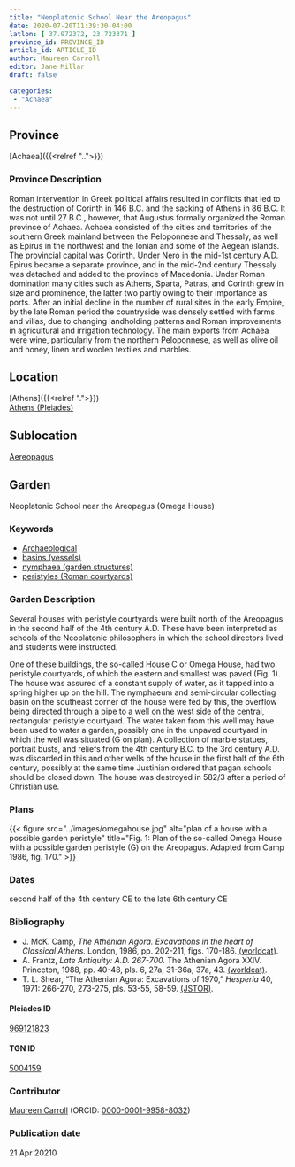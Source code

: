 ```yaml
---
title: "Neoplatonic School Near the Areopagus"
date: 2020-07-20T11:39:30-04:00
latlon: [ 37.972372, 23.723371 ]
province_id: PROVINCE_ID
article_id: ARTICLE_ID
author: Maureen Carroll
editor: Jane Millar
draft: false

categories:
 - "Achaea"
---
```


## Province
[Achaea]({{<relref "..">}})

### Province Description
Roman intervention in Greek political affairs resulted in conflicts that led to the destruction of Corinth in 146 B.C. and the sacking of Athens in 86 B.C. It was not until 27 B.C., however, that Augustus formally organized the Roman province of Achaea. Achaea consisted of the cities and territories of the southern Greek mainland between the Peloponnese and Thessaly, as well as Epirus in the northwest and the Ionian and some of the Aegean islands.
The provincial capital was Corinth. Under Nero in the mid-1st century A.D. Epirus became a separate province, and in the mid-2nd century Thessaly was detached and added to the province of Macedonia. Under Roman domination many cities such as Athens, Sparta, Patras, and Corinth grew in size and prominence, the latter two partly owing to their importance as ports.  After an initial decline in the number of rural sites in the early Empire, by the late Roman period the countryside was densely settled with farms and villas, due to changing landholding patterns and Roman improvements in agricultural and irrigation technology. The main exports from Achaea were wine, particularly from the northern Peloponnese, as well as olive oil and honey, linen and woolen textiles and marbles.

## Location
[Athens]({{<relref ".">}}) \
[Athens (Pleiades)](https://pleiades.stoa.org/places/579885)

## Sublocation
[Aereopagus](https://pleiades.stoa.org/places/969121823)

## Garden
Neoplatonic School near the Areopagus (Omega House)

### Keywords
- [Archaeological](#)
- [basins (vessels)](http://vocab.getty.edu/page/aat/300045614)
- [nymphaea (garden structures)](http://vocab.getty.edu/page/aat/300006809)
- [peristyles (Roman courtyards)](http://vocab.getty.edu/page/aat/300080971)

### Garden Description
Several houses with peristyle courtyards were built north of the Areopagus in the second half of the 4th century A.D.  These have been interpreted as schools of the Neoplatonic philosophers in which the school directors lived and students were instructed.  

One of these buildings, the so-called House C or Omega House, had two peristyle courtyards, of which the eastern and smallest was paved (Fig. 1).  The house was assured of a constant supply of water, as it tapped into a spring higher up on the hill.  The nymphaeum and semi-circular collecting basin on the southeast corner of the house were fed by this, the overflow being directed through a pipe to a well on the west side of the central, rectangular peristyle courtyard.  The water taken from this well may have been used to water a garden, possibly one in the unpaved courtyard in which the well was situated (G on plan).  A collection of marble statues, portrait busts, and reliefs from the 4th century B.C. to the 3rd century A.D. was discarded in this and other wells of the house in the first half of the 6th century, possibly at the same time Justinian ordered that pagan schools should be closed down.  The house was destroyed in 582/3 after a period of Christian use.

### Plans
{{< figure src="../images/omegahouse.jpg" alt="plan of a house with a possible garden peristyle" title="Fig. 1: Plan of the so-called Omega House with a possible garden peristyle (G) on the Areopagus. Adapted from Camp 1986, fig. 170." >}}

### Dates
second half of the 4th century CE to the late 6th century CE

### Bibliography
* J. McK. Camp, *The Athenian Agora. Excavations in the heart of Classical Athens.* London, 1986, pp. 202-211, figs. 170-186. [(worldcat)](http://www.worldcat.org/oclc/1153939923).
* A. Frantz, *Late Antiquity: A.D. 267-700.* The Athenian Agora XXIV. Princeton, 1988, pp. 40-48, pls. 6, 27a, 31-36a, 37a, 43. [(worldcat)](http://www.worldcat.org/oclc/63179976).
* T. L. Shear, “The Athenian Agora: Excavations of 1970,” *Hesperia* 40, 1971: 266-270, 273-275, pls. 53-55, 58-59. [(JSTOR)](https://www.jstor.org/stable/147527).

#### Pleiades ID
[969121823](https://pleiades.stoa.org/places/969121823)

#### TGN ID
[5004159](http://vocab.getty.edu/page/tgn/5004159)

### Contributor
[Maureen Carroll](#) (ORCID: [0000-0001-9958-8032](https://orcid.org/0000-0001-9958-8032))  

### Publication date

21 Apr 20210
